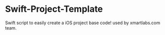 # Swift-Project-Template
Swift script to easily create a iOS project base code! used by xmartlabs.com team.
